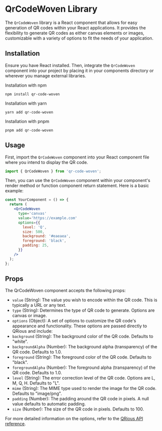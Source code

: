 # QrCodeWoven Library

The `QrCodeWoven` library is a React component that allows for easy generation of QR codes within your React applications. It provides the flexibility to generate QR codes as either canvas elements or images, customizable with a variety of options to fit the needs of your application.

## Installation

Ensure you have React installed. Then, integrate the `QrCodeWoven` component into your project by placing it in your components directory or wherever you manage external libraries.

Installation with npm

```shell
npm install qr-code-woven
```

Installation with yarn

```shell
yarn add qr-code-woven
```

Installation with pnpm

```shell
pnpm add qr-code-woven
```

## Usage

First, import the `QrCodeWoven` component into your React component file where you intend to display the QR code.

```jsx
import { QrCodeWoven } from 'qr-code-woven';
```

Then, you can use the `QrCodeWoven` component within your component's render method or function component return statement. Here is a basic example:

```jsx
const YourComponent = () => {
  return (
    <QrCodeWoven
      type='canvas'
      value='https://example.com'
      options={{
        level: 'Q',
        size: 500,
        background: '#eaeaea',
        foreground: 'black',
        padding: 25,
      }}
    />
  );
};
```

## Props

The QrCodeWoven component accepts the following props:

- `value` (String): The value you wish to encode within the QR code. This is typically a URL or any text.
- `type` (String): Determines the type of QR code to generate. Options are canvas or image.
- `options` (Object): A set of options to customize the QR code's appearance and functionality. These options are passed directly to QRious and include:
- `background` (String): The background color of the QR code. Defaults to "white".
- `backgroundAlpha` (Number): The background alpha (transparency) of the QR code. Defaults to 1.0.
- `foreground` (String): The foreground color of the QR code. Defaults to "black".
- `foregroundAlpha` (Number): The foreground alpha (transparency) of the QR code. Defaults to 1.0.
- `level` (String): The error correction level of the QR code. Options are L, M, Q, H. Defaults to "L".
- `mime` (String): The MIME type used to render the image for the QR code. Defaults to "image/png".
- `padding` (Number): The padding around the QR code in pixels. A null value defaults to automatic padding.
- `size` (Number): The size of the QR code in pixels. Defaults to 100.

For more detailed information on the options, refer to the [QRious API reference](https://github.com/neocotic/qrious?tab=readme-ov-file#api).
